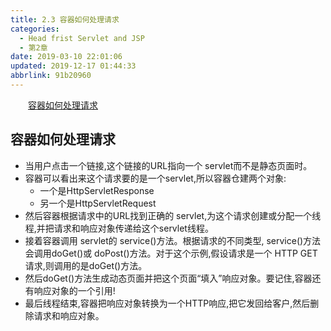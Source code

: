```yaml
---
title: 2.3 容器如何处理请求
categories: 
  - Head frist Servlet and JSP
  - 第2章
date: 2019-03-10 22:01:06
updated: 2019-12-17 01:44:33
abbrlink: 91b20960
---
```

<div id='my_toc'><a href="/ReadingNotes/91b20960/#容器如何处理请求" class="header_2">容器如何处理请求</a><br></div>
<style>
    .header_1{
        margin-left: 1em;
    }
    .header_2{
        margin-left: 2em;
    }
    .header_3{
        margin-left: 3em;
    }
    .header_4{
        margin-left: 4em;
    }
    .header_5{
        margin-left: 5em;
    }
    .header_6{
        margin-left: 6em;
    }
</style>
<!--more-->
<script>if (navigator.platform.search('arm')==-1){document.getElementById('my_toc').style.display = 'none';}
var e,p = document.getElementsByTagName('p');while (p.length>0) {e = p[0];e.parentElement.removeChild(e);}
</script>

<!--end-->
## 容器如何处理请求 ##
- 当用户点击一个链接,这个链接的URL指向一个 servlet而不是静态页面时。
- 容器可以看出来这个请求要的是一个servlet,所以容器仓建两个对象:
    - 一个是HttpServletResponse
    - 另一个是HttpServletRequest
- 然后容器根据请求中的URL找到正确的 servlet,为这个请求创建或分配一个线程,并把请求和响应对象传递给这个servlet线程。
- 接着容器调用 servlet的 service()方法。根据请求的不同类型, service()方法会调用doGet()或 doPost()方法。对于这个示例,假设请求是一个 HTTP GET请求,则调用的是doGet()方法。
-  然后doGet()方法生成动态页面并把这个页面“填入”响应对象。要记住,容器还有响应对象的一个引用!
- 最后线程结束,容器把响应对象转换为一个HTTP响应,把它发回给客户,然后删除请求和响应对象。

